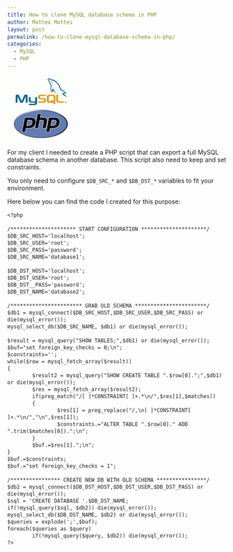 ```yaml
---
title: How to clone MySQL database schema in PHP
author: Matteo Mattei
layout: post
permalink: /how-to-clone-mysql-database-schema-in-php/
categories:
  - MySQL
  - PHP
---
```

![phpmysql](/public/posts_images/phpmysql_logo.gif)

For my client I needed to create a PHP script that can export a full MySQL database schema in another database. This script also need to keep and set constraints.

You only need to configure ```$DB_SRC_*``` and ```$DB_DST_*``` variables to fit your environment.

Here below you can find the code I created for this purpose:

```
<?php

/********************* START CONFIGURATION *********************/
$DB_SRC_HOST='localhost';
$DB_SRC_USER='root';
$DB_SRC_PASS='password';
$DB_SRC_NAME='database1';

$DB_DST_HOST='localhost';
$DB_DST_USER='root';
$DB_DST__PASS='password';
$DB_DST_NAME='database2';

/*********************** GRAB OLD SCHEMA ***********************/
$db1 = mysql_connect($DB_SRC_HOST,$DB_SRC_USER,$DB_SRC_PASS) or die(mysql_error());
mysql_select_db($DB_SRC_NAME, $db1) or die(mysql_error());

$result = mysql_query("SHOW TABLES;",$db1) or die(mysql_error());
$buf="set foreign_key_checks = 0;\n";
$constraints='';
while($row = mysql_fetch_array($result))
{
        $result2 = mysql_query("SHOW CREATE TABLE ".$row[0].";",$db1) or die(mysql_error());
        $res = mysql_fetch_array($result2);
        if(preg_match("/[ ]*CONSTRAINT[ ]+.*\n/",$res[1],$matches))
        {
                $res[1] = preg_replace("/,\n[ ]*CONSTRAINT[ ]+.*\n/","\n",$res[1]);
                $constraints.="ALTER TABLE ".$row[0]." ADD ".trim($matches[0]).";\n";
        }
        $buf.=$res[1].";\n";
}
$buf.=$constraints;
$buf.="set foreign_key_checks = 1";

/**************** CREATE NEW DB WITH OLD SCHEMA ****************/
$db2 = mysql_connect($DB_DST_HOST,$DB_DST_USER,$DB_DST_PASS) or die(mysql_error());
$sql = 'CREATE DATABASE '.$DB_DST_NAME;
if(!mysql_query($sql, $db2)) die(mysql_error());
mysql_select_db($DB_DST_NAME, $db2) or die(mysql_error());
$queries = explode(';',$buf);
foreach($queries as $query)
        if(!mysql_query($query, $db2)) die(mysql_error());
?>
```
